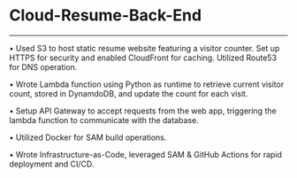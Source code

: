 # Cloud-Resume-Back-End

---------------------------------------------

•	 Used S3 to host static resume website featuring a visitor counter. Set up HTTPS for security and enabled CloudFront for caching. Utilized Route53 for DNS operation.

•	Wrote Lambda function using Python as runtime to retrieve current visitor count, stored in DynamdoDB, and update the count for each visit.

•	Setup API Gateway to accept requests from the web app, triggering the lambda function to communicate with the database.

•	Utilized Docker for SAM build operations.

•	Wrote Infrastructure-as-Code, leveraged SAM & GitHub Actions for rapid deployment and CI/CD.
